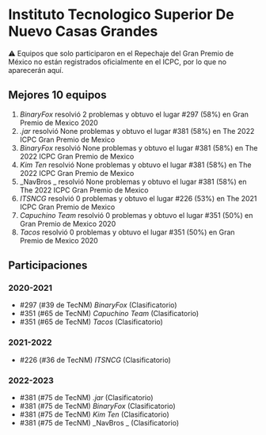 # Instituto Tecnologico Superior De Nuevo Casas Grandes

:warning: Equipos que solo participaron en el Repechaje del Gran Premio de México no están registrados oficialmente en el ICPC, por lo que no aparecerán aquí.

## Mejores 10 equipos

1. _BinaryFox_ resolvió 2 problemas y obtuvo el lugar #297 (58%) en Gran Premio de Mexico 2020
1. _.jar_ resolvió None problemas y obtuvo el lugar #381 (58%) en The 2022 ICPC Gran Premio de Mexico
1. _BinaryFox_ resolvió None problemas y obtuvo el lugar #381 (58%) en The 2022 ICPC Gran Premio de Mexico
1. _Kim Ten_ resolvió None problemas y obtuvo el lugar #381 (58%) en The 2022 ICPC Gran Premio de Mexico
1. _NavBros _ resolvió None problemas y obtuvo el lugar #381 (58%) en The 2022 ICPC Gran Premio de Mexico
1. _ITSNCG_ resolvió 0 problemas y obtuvo el lugar #226 (53%) en The 2021 ICPC Gran Premio de Mexico
1. _Capuchino Team_ resolvió 0 problemas y obtuvo el lugar #351 (50%) en Gran Premio de Mexico 2020
1. _Tacos_ resolvió 0 problemas y obtuvo el lugar #351 (50%) en Gran Premio de Mexico 2020

## Participaciones

### 2020-2021

- #297 (#39 de TecNM) _BinaryFox_ (Clasificatorio)
- #351 (#65 de TecNM) _Capuchino Team_ (Clasificatorio)
- #351 (#65 de TecNM) _Tacos_ (Clasificatorio)

### 2021-2022

- #226 (#36 de TecNM) _ITSNCG_ (Clasificatorio)

### 2022-2023

- #381 (#75 de TecNM) _.jar_ (Clasificatorio)
- #381 (#75 de TecNM) _BinaryFox_ (Clasificatorio)
- #381 (#75 de TecNM) _Kim Ten_ (Clasificatorio)
- #381 (#75 de TecNM) _NavBros _ (Clasificatorio)



